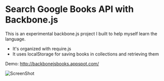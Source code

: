 Search Google Books API with Backbone.js
========================================

This is an experimental backbone.js project I built to help myself learn the language.

* It's organized with require.js
* It uses localStorage for saving books in collections and retrieving them

Demo: http://backbonejsbooks.appspot.com/

![ScreenShot](https://raw.github.com/pashasc/backbone_books/screenshot/bbss.jpg)
